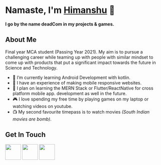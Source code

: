 # Namaste, I'm [Himanshu](https://013himanshu.github.io/) :pray:

**I go by the name deadCom in my projects & games.**


## About Me
Final year MCA student (Passing Year 2021). My aim is to pursue a challenging career while teaming up with people with similar mindset to come up with products that put a significant impact towards the future in Science and Technology. 

- :iphone: I’m currently learning Android Development with kotlin.
- :triangular_flag_on_post: I have an experience of making mobile responsive websites.
- :scroll: I plan on learning the MERN Stack or Flutter/ReactNative for cross platform mobile app. development as well in the future.
- :video_game: I love spending my free time by playing games on my laptop or watching videos on youtube.
- :tv: My second favourite timepass is to watch movies *(South Indian movies are bomb)*.


## Get In Touch
[<img src="https://user-images.githubusercontent.com/29120494/99687121-4aa3fc80-2aaa-11eb-9777-e6e623977104.png" height="50px"/>](https://www.linkedin.com/in/013himanshu/) [<img src="https://user-images.githubusercontent.com/29120494/99687455-aec6c080-2aaa-11eb-8233-a15d40b75420.png" height="50px"/>](https://github.com/013himanshu) [<img src="https://user-images.githubusercontent.com/29120494/99687915-33194380-2aab-11eb-8bf1-24b729443634.png" height="50px"/>](mailto:013himanshu@gmail.com)
